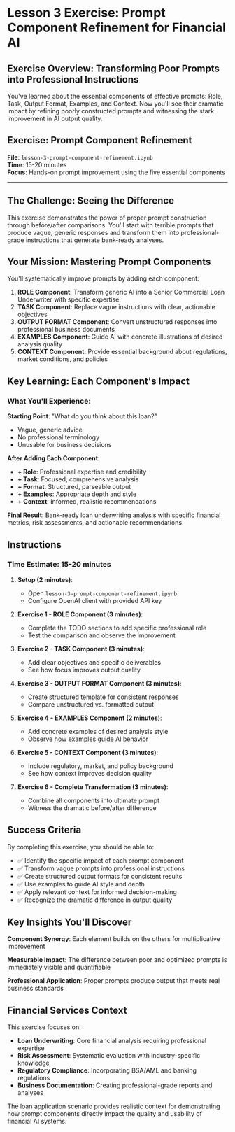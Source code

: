# Lesson 3 Exercise: Prompt Component Refinement for Financial AI

## Exercise Overview: Transforming Poor Prompts into Professional Instructions

You've learned about the essential components of effective prompts: Role, Task, Output Format, Examples, and Context. Now you'll see their dramatic impact by refining poorly constructed prompts and witnessing the stark improvement in AI output quality.

## Exercise: Prompt Component Refinement

**File**: `lesson-3-prompt-component-refinement.ipynb`  
**Time**: 15-20 minutes  
**Focus**: Hands-on prompt improvement using the five essential components

---

## The Challenge: Seeing the Difference

This exercise demonstrates the power of proper prompt construction through before/after comparisons. You'll start with terrible prompts that produce vague, generic responses and transform them into professional-grade instructions that generate bank-ready analyses.

## Your Mission: Mastering Prompt Components

You'll systematically improve prompts by adding each component:

1. **ROLE Component**: Transform generic AI into a Senior Commercial Loan Underwriter with specific expertise
2. **TASK Component**: Replace vague instructions with clear, actionable objectives
3. **OUTPUT FORMAT Component**: Convert unstructured responses into professional business documents
4. **EXAMPLES Component**: Guide AI with concrete illustrations of desired analysis quality
5. **CONTEXT Component**: Provide essential background about regulations, market conditions, and policies

## Key Learning: Each Component's Impact

### What You'll Experience:

**Starting Point**: "What do you think about this loan?"
- Vague, generic advice
- No professional terminology
- Unusable for business decisions

**After Adding Each Component**:
- **+ Role**: Professional expertise and credibility
- **+ Task**: Focused, comprehensive analysis
- **+ Format**: Structured, parseable output
- **+ Examples**: Appropriate depth and style
- **+ Context**: Informed, realistic recommendations

**Final Result**: Bank-ready loan underwriting analysis with specific financial metrics, risk assessments, and actionable recommendations.

## Instructions

### Time Estimate: 15-20 minutes

1. **Setup (2 minutes)**: 
   - Open `lesson-3-prompt-component-refinement.ipynb`
   - Configure OpenAI client with provided API key

2. **Exercise 1 - ROLE Component (3 minutes)**:
   - Complete the TODO sections to add specific professional role
   - Test the comparison and observe the improvement

3. **Exercise 2 - TASK Component (3 minutes)**:
   - Add clear objectives and specific deliverables
   - See how focus improves output quality

4. **Exercise 3 - OUTPUT FORMAT Component (3 minutes)**:
   - Create structured template for consistent responses
   - Compare unstructured vs. formatted output

5. **Exercise 4 - EXAMPLES Component (2 minutes)**:
   - Add concrete examples of desired analysis style
   - Observe how examples guide AI behavior

6. **Exercise 5 - CONTEXT Component (3 minutes)**:
   - Include regulatory, market, and policy background
   - See how context improves decision quality

7. **Exercise 6 - Complete Transformation (3 minutes)**:
   - Combine all components into ultimate prompt
   - Witness the dramatic before/after difference

## Success Criteria

By completing this exercise, you should be able to:

- ✅ Identify the specific impact of each prompt component
- ✅ Transform vague prompts into professional instructions
- ✅ Create structured output formats for consistent results
- ✅ Use examples to guide AI style and depth
- ✅ Apply relevant context for informed decision-making
- ✅ Recognize the dramatic difference in output quality

## Key Insights You'll Discover

**Component Synergy**: Each element builds on the others for multiplicative improvement

**Measurable Impact**: The difference between poor and optimized prompts is immediately visible and quantifiable

**Professional Application**: Proper prompts produce output that meets real business standards

## Financial Services Context

This exercise focuses on:
- **Loan Underwriting**: Core financial analysis requiring professional expertise
- **Risk Assessment**: Systematic evaluation with industry-specific knowledge
- **Regulatory Compliance**: Incorporating BSA/AML and banking regulations
- **Business Documentation**: Creating professional-grade reports and analyses

The loan application scenario provides realistic context for demonstrating how prompt components directly impact the quality and usability of financial AI systems.
